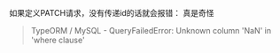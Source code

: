 
如果定义PATCH请求，没有传递id的话就会报错：
真是奇怪
>TypeORM / MySQL - QueryFailedError: Unknown column 'NaN' in 'where clause'
